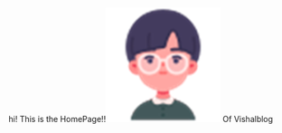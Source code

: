 hi! This is the HomePage!!![Image Description](/images/Pasted%20image%2020250111163316.png)
Of Vishalblog